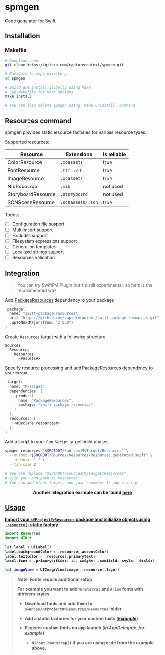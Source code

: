 # spmgen

Code generator for Swift.

## Installation

### Makefile

```bash
# Download repo
git clone https://github.com/capturecontext/spmgen.git

# Navigate to repo directory
cd spmgen

# Build and install globally using Make
# See Makefile for more options
make install

# You can also delete spmgen using `make uninstall` command
```

## Resources command

spmgen provides static resource factories for various resource types.

Supported resources:

| Resource           | Extensions        | Is reliable |
| ------------------ | ----------------- | ----------- |
| ColorResource      | `.xcassets`       | true        |
| FontResource       | `.ttf` `.otf`     | true        |
| ImageResource      | `.xcassets`       | true        |
| NibResource        | `.xib`            | not used    |
| StoryboardResource | `.storyboard`     | not used    |
| SCNSceneResource   | `.scnassets/.scn` | true        |

Todos:

- [ ] Configuration file support
- [ ] Multiimport support
- [ ] Excludes support
- [ ] Filesystem expressions support
- [ ] Generation templates
- [ ] Localized strings support
- [ ] Resources validation

## Integration

> You can try SwiftPM Plugin but it's still experimental, so here is the recommended way

Add [PackageResources](https://github.com/capturecontext/swift-package-resources) dependency to your package

```swift
.package(
  name: "swift-package-resources",
  url: "https://github.com/capturecontext/swift-package-resources.git", 
  .upToNextMajor(from: "2.0.0")
)
```

Create `Resources` target with a following structure

```plaintext
Sources
  Resources
    Resources
      <#Assets#>
```

Specify resource processing and add PackageResources dependency to your target

```swift
.target(
  name: "MyTarget",
  dependencies: [
    .product(
      name: "PackageResources",
      package: "swift-package-resources"
    )
  ],
  resources: [
    <#Declare resources#>
  ]
)
```

Add a script to your `Run Script` target build phases

```bash
spmgen resources "$SRCROOT/Sources/MyTarget/Resources" \
  --output "$SRCROOT/Sources/Resources/Resources.generated.swift" \
  --indentor " " \
  --tab-size 2
  
# You can replace "$SRCROOT/Sources/MyTarget/Resources"
# with your own path to resources
# You can add other targets and just remember to add a script
```

<p align=center><b>Another integration example can be found <a href="https://github.com/capturecontext/basic-ios-template">here<b/></p>

## Usage

Import your `<#Project#>Resources` package and initialize objects using `.resource()` static factory

```swift
import Resources
import UIKit

let label = UILabel()
label.backgroundColor = .resource(.accentColor)
label.textColor = .resource(.primaryText)
label.font = .primary(ofSize: 12, weight: .semibold, style: .italic)

let imageView = UIImageView(image: .resource(.logo))
```

> **Note: Fonts require additional setup**
>
> For example you want to add `Monsterrat` and `Arimo` fonts with different styles
>
> - Download fonts and add them to `Sources/<#Project#>Resources/Resources` folder
>
> - Add a static factories for your custom fonts (_[Example](https://gist.github.com/maximkrouk/5bcccc5db12f0347676be5a776c309a8)_)
> - Register custom fonts on app launch (_in AppDelegate, for example_) 
>   - `UIFont.bootstrap()` if you are using code from the example above.
